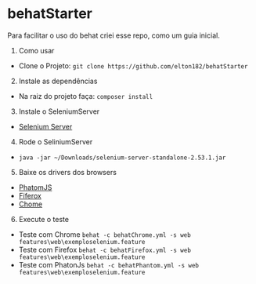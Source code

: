 # behatStarter
Para facilitar o uso do behat criei esse repo, como um guia inicial.


1. Como usar
  * Clone o Projeto: `git clone https://github.com/elton182/behatStarter`
2. Instale as dependências
  * Na raiz do projeto faça:  `composer install`
3. Instale o SeleniumServer
  * [Selenium Server](http://www.seleniumhq.org/download/ "Página de Download do Selenium")
4. Rode o SeliniumServer
  * `java -jar ~/Downloads/selenium-server-standalone-2.53.1.jar`
5. Baixe os drivers dos browsers
  * [PhatomJS](http://phantomjs.org/download.html)
  * [Fiferox](https://github.com/mozilla/geckodriver/releases)
  * [Chome](http://chromedriver.storage.googleapis.com/index.html)
6. Execute o teste
  * Teste com Chrome
  `behat -c behatChrome.yml -s web features\web\exemploselenium.feature`
  * Teste com Firefox
  `behat -c behatFirefox.yml -s web features\web\exemploselenium.feature`
  * Teste com PhatonJs
  `behat -c behatPhantom.yml -s web features\web\exemploselenium.feature`
